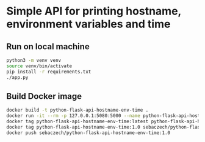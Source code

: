 # Simple API for printing hostname, environment variables and time

## Run on local machine 

```bash
python3 -m venv venv
source venv/bin/activate
pip install -r requirements.txt
./app.py
```

## Build Docker image

```bash
docker build -t python-flask-api-hostname-env-time .
docker run -it --rm -p 127.0.0.1:5080:5000 --name python-flask-api-hostname-env-time python-flask-api-hostname-env-time
docker tag python-flask-api-hostname-env-time:latest python-flask-api-hostname-env-time:1.0
docker tag python-flask-api-hostname-env-time:1.0 sebaczech/python-flask-api-hostname-env-time:1.0   
docker push sebaczech/python-flask-api-hostname-env-time:1.0
```
